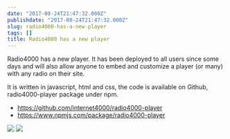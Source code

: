 ```yaml
---
date: "2017-08-24T21:47:32.000Z"
publishdate: "2017-08-24T21:47:32.000Z"
slug: radio4000-has-a-new-player
tags: []
title: Radio4000 has a new player
---
```


Radio4000 has a new player. It has been deployed to all users since some days and will also allow anyone to embed and customize a player (or many) with any radio on their site.

It is written in javascript, html and css, the code is available on Github, radio4000-player package under npm.

- https://github.com/internet4000/radio4000-player
- https://www.npmjs.com/package/radio4000-player

![](/images/tumblr_ov7lv8fkvv1tmsbyro2_500.jpg)
![](/images/tumblr_ov7lv8fkvv1tmsbyro1_1280.jpg)
